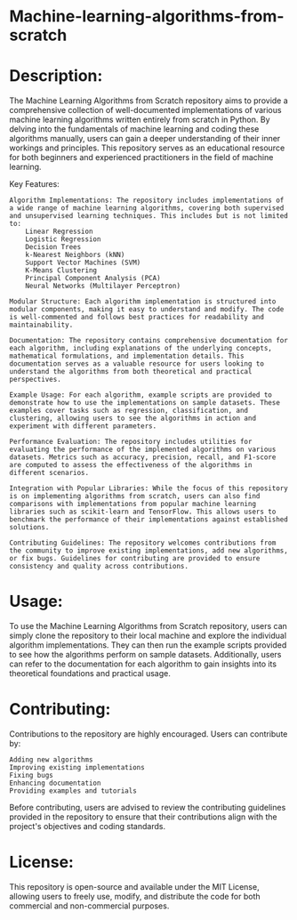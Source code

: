 # Machine-learning-algorithms-from-scratch

# Description:
The Machine Learning Algorithms from Scratch repository aims to provide a comprehensive collection of well-documented implementations of various machine learning algorithms written entirely from scratch in Python. By delving into the fundamentals of machine learning and coding these algorithms manually, users can gain a deeper understanding of their inner workings and principles. This repository serves as an educational resource for both beginners and experienced practitioners in the field of machine learning.

Key Features:

    Algorithm Implementations: The repository includes implementations of a wide range of machine learning algorithms, covering both supervised and unsupervised learning techniques. This includes but is not limited to:
        Linear Regression
        Logistic Regression
        Decision Trees
        k-Nearest Neighbors (kNN)
        Support Vector Machines (SVM)
        K-Means Clustering
        Principal Component Analysis (PCA)
        Neural Networks (Multilayer Perceptron)

    Modular Structure: Each algorithm implementation is structured into modular components, making it easy to understand and modify. The code is well-commented and follows best practices for readability and maintainability.

    Documentation: The repository contains comprehensive documentation for each algorithm, including explanations of the underlying concepts, mathematical formulations, and implementation details. This documentation serves as a valuable resource for users looking to understand the algorithms from both theoretical and practical perspectives.

    Example Usage: For each algorithm, example scripts are provided to demonstrate how to use the implementations on sample datasets. These examples cover tasks such as regression, classification, and clustering, allowing users to see the algorithms in action and experiment with different parameters.

    Performance Evaluation: The repository includes utilities for evaluating the performance of the implemented algorithms on various datasets. Metrics such as accuracy, precision, recall, and F1-score are computed to assess the effectiveness of the algorithms in different scenarios.

    Integration with Popular Libraries: While the focus of this repository is on implementing algorithms from scratch, users can also find comparisons with implementations from popular machine learning libraries such as scikit-learn and TensorFlow. This allows users to benchmark the performance of their implementations against established solutions.

    Contributing Guidelines: The repository welcomes contributions from the community to improve existing implementations, add new algorithms, or fix bugs. Guidelines for contributing are provided to ensure consistency and quality across contributions.

# Usage:
To use the Machine Learning Algorithms from Scratch repository, users can simply clone the repository to their local machine and explore the individual algorithm implementations. They can then run the example scripts provided to see how the algorithms perform on sample datasets. Additionally, users can refer to the documentation for each algorithm to gain insights into its theoretical foundations and practical usage.

# Contributing:
Contributions to the repository are highly encouraged. Users can contribute by:

    Adding new algorithms
    Improving existing implementations
    Fixing bugs
    Enhancing documentation
    Providing examples and tutorials

Before contributing, users are advised to review the contributing guidelines provided in the repository to ensure that their contributions align with the project's objectives and coding standards.

# License:
This repository is open-source and available under the MIT License, allowing users to freely use, modify, and distribute the code for both commercial and non-commercial purposes.
